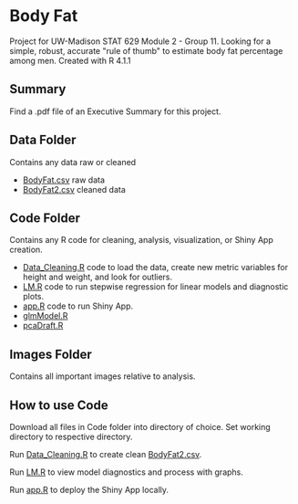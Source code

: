 # Body Fat
Project for UW-Madison STAT 629 Module 2 - Group 11. 
Looking for a simple, robust, accurate "rule of thumb" to estimate body fat percentage among men. 
Created with R 4.1.1

## Summary
Find a .pdf file of an Executive Summary for this project.

## Data Folder
Contains any data raw or cleaned
- [BodyFat.csv](Data/BodyFat.csv) raw data
- [BodyFat2.csv](Data/BodyFat2.csv) cleaned data

## Code Folder
Contains any R code for cleaning, analysis, visualization, or Shiny App creation.
- [Data_Cleaning.R](Code/Data_Cleaning.R) code to load the data, create new metric variables for height and weight, and look for outliers.
- [LM.R](Code/LM.R) code to run stepwise regression for linear models and diagnostic plots.
- [app.R](Code/app.R) code to run Shiny App.
- [glmModel.R](Code/glmModel.R)
- [pcaDraft.R](Code/pcaDraft.R) 

## Images Folder
Contains all important images relative to analysis.


## How to use Code
Download all files in Code folder into directory of choice. 
Set working directory to respective directory. 

Run [Data_Cleaning.R](Code/Data_Cleaning.R) to create clean [BodyFat2.csv](Data/BodyFat2.csv). 

Run [LM.R](Code/LM.R) to view model diagnostics and process with graphs.

Run [app.R](Code/app.R) to deploy the Shiny App locally.
